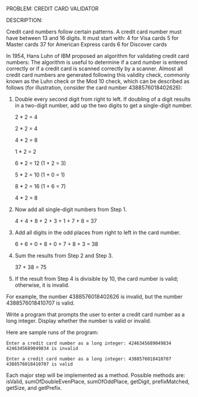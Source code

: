 
PROBLEM: CREDIT CARD VALIDATOR 

DESCRIPTION: 

Credit card numbers follow certain patterns. 
A credit card number must have between 13 and 16 digits. It must start with:
4 for Visa cards
5 for Master cards
37 for American Express cards
6 for Discover cards

In 1954, Hans Luhn of IBM proposed an algorithm for validating credit card numbers: 
The algorithm is useful to determine if a card number is entered correctly or if a credit card is scanned correctly by a scanner. 
Almost all credit card numbers are generated following this validity check, 
commonly known as the Luhn check or the Mod 10 check, which can be described as follows 
(for illustration, consider the card number 4388576018402626):

1. Double every second digit from right to left. 
If doubling of a digit results in a two-digit number, add up the two digits to get a single-digit number.

   2 * 2 = 4
   
   2 * 2 = 4
   
   4 * 2 = 8
   
   1 * 2 = 2
   
   6 * 2 = 12 (1 + 2 = 3)
   
   5 * 2 = 10 (1 + 0 = 1)
   
   8 * 2 = 16 (1 + 6 = 7)
   
   4 * 2 = 8

2. Now add all single-digit numbers from Step 1. 

   4 + 4 + 8 + 2 + 3 + 1 + 7 + 8 = 37

3. Add all digits in the odd places from right to left in the card number.

   6 + 6 + 0 + 8 + 0 + 7 + 8 + 3 = 38

4. Sum the results from Step 2 and Step 3.

   37 + 38 = 75

5. If the result from Step 4 is divisible by 10, the card number is valid; otherwise, it is invalid. 

For example, the number 4388576018402626 is invalid, but the number 4388576018410707 is valid.

Write a program that prompts the user to enter a credit card number as a long integer. 
Display whether the number is valid or invalid. 

Here are sample runs of the program:

```
Enter a credit card number as a long integer: 4246345689049834
4246345689049834 is invalid
```

```
Enter a credit card number as a long integer: 4388576018410707
4388576018410707 is valid
```


Each major step will be implemented as a method. 
Possible methods are: isValid, sumOfDoubleEvenPlace, sumOfOddPlace, getDigit, prefixMatched, getSize, and getPrefix.


